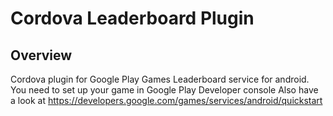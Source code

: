 # Cordova Leaderboard Plugin

## Overview
Cordova plugin for Google Play Games Leaderboard service for android.
You need to set up your game in Google Play Developer console
Also have a look at https://developers.google.com/games/services/android/quickstart
